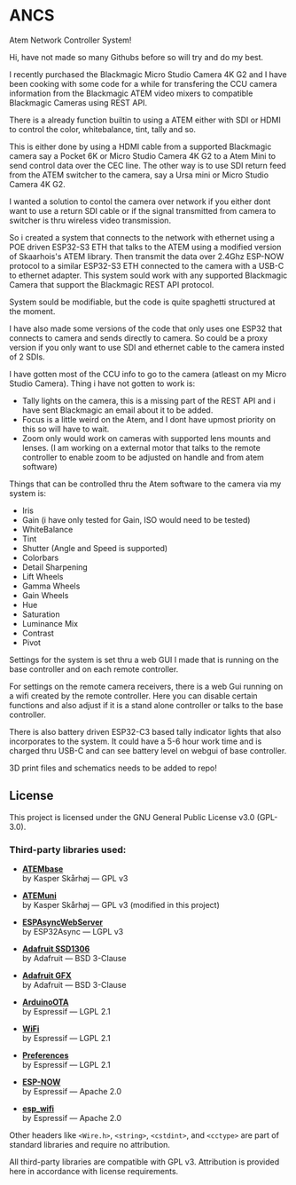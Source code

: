 # ANCS
Atem Network Controller System!

Hi, have not made so many Githubs before so will try and do my best.

I recently purchased the Blackmagic Micro Studio Camera 4K G2 and I have been cooking with some code for a while for transfering the CCU camera information from the Blackmagic ATEM video mixers to compatible Blackmagic Cameras using REST API.

There is a already function builtin to using a ATEM either with SDI or HDMI to control the color, whitebalance, tint, tally and so.

This is either done by using a HDMI cable from a supported Blackmagic camera say a Pocket 6K or Micro Studio Camera 4K G2 to a Atem Mini to send control data over the CEC line.
The other way is to use SDI return feed from the ATEM switcher to the camera, say a Ursa mini or Micro Studio Camera 4K G2. 


I wanted a solution to contol the camera over network if you either dont want to use a return SDI cable or if the signal transmitted from camera to switcher is thru wireless video transmission. 

So i created a system that connects to the network with ethernet using a POE driven ESP32-S3 ETH that talks to the ATEM using a modified version of Skaarhois's ATEM library.
Then transmit the data over 2.4Ghz ESP-NOW protocol to a similar ESP32-S3 ETH connected to the camera with a USB-C to ethernet adapter. 
This system sould work with any supported Blackmagic Camera that support the Blackmagic REST API protocol.

System sould be modifiable, but the code is quite spaghetti structured at the moment.   

I have also made some versions of the code that only uses one ESP32 that connects to camera and sends directly to camera.
So could be a proxy version if you only want to use SDI and ethernet cable to the camera insted of 2 SDIs.

I have gotten most of the CCU info to go to the camera (atleast on my Micro Studio Camera). 
Thing i have not gotten to work is: 
  - Tally lights on the camera, this is a missing part of the REST API and i have sent Blackmagic an email about it to be added.
  - Focus is a little weird on the Atem, and I dont have upmost priority on this so will have to wait.
  - Zoom only would work on cameras with supported lens mounts and lenses. (I am working on a external motor that talks to the remote controller to enable zoom to be adjusted on handle and from atem software) 

Things that can be controlled thru the Atem software to the camera via my system is:
  - Iris
  - Gain (i have only tested for Gain, ISO would need to be tested)
  - WhiteBalance
  - Tint
  - Shutter (Angle and Speed is supported)
  - Colorbars
  - Detail Sharpening
  - Lift Wheels
  - Gamma Wheels
  - Gain Wheels
  - Hue
  - Saturation
  - Luminance Mix
  - Contrast
  - Pivot

Settings for the system is set thru a web GUI I made that is running on the base controller and on each remote controller. 

For settings on the remote camera receivers, there is a web Gui running on a wifi created by the remote controller.
Here you can disable certain functions and also adjust if it is a stand alone controller or talks to the base controller.

There is also battery driven ESP32-C3 based tally indicator lights that also incorporates to the system.
It could have a 5-6 hour work time and is charged thru USB-C and can see battery level on webgui of base controller.

3D print files and schematics needs to be added to repo!


## License

This project is licensed under the GNU General Public License v3.0 (GPL-3.0).

### Third-party libraries used:

- **[ATEMbase](https://github.com/kasperskaarhoj/SKAARHOJ-Open-Engineering/tree/master/ArduinoLibs/ATEMbase)**  
  by Kasper Skårhøj — GPL v3

- **[ATEMuni](https://github.com/kasperskaarhoj/SKAARHOJ-Open-Engineering/tree/master/ArduinoLibs/ATEMuni)**  
  by Kasper Skårhøj — GPL v3 (modified in this project)

- **[ESPAsyncWebServer](https://github.com/ESP32Async/ESPAsyncWebServer)**  
  by ESP32Async — LGPL v3

- **[Adafruit SSD1306](https://github.com/adafruit/Adafruit_SSD1306)**  
  by Adafruit — BSD 3-Clause

- **[Adafruit GFX](https://github.com/adafruit/Adafruit-GFX-Library)**  
  by Adafruit — BSD 3-Clause

- **[ArduinoOTA](https://github.com/espressif/arduino-esp32/tree/master/libraries/ArduinoOTA)**  
  by Espressif — LGPL 2.1

- **[WiFi](https://github.com/espressif/arduino-esp32/tree/master/libraries/WiFi)**  
  by Espressif — LGPL 2.1

- **[Preferences](https://github.com/espressif/arduino-esp32/tree/master/libraries/Preferences)**  
  by Espressif — LGPL 2.1

- **[ESP-NOW](https://github.com/espressif/esp-idf/blob/master/components/esp_wifi/include/esp_now.h)**  
  by Espressif — Apache 2.0

- **[esp_wifi](https://github.com/espressif/esp-idf)**  
  by Espressif — Apache 2.0

Other headers like `<Wire.h>`, `<string>`, `<cstdint>`, and `<cctype>` are part of standard libraries and require no attribution.

All third-party libraries are compatible with GPL v3. Attribution is provided here in accordance with license requirements.



